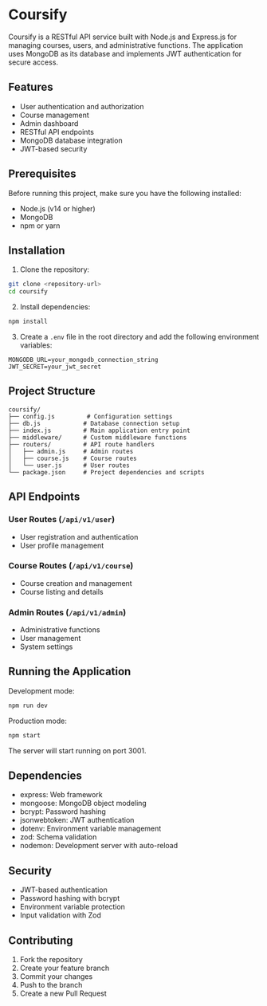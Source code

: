 # Coursify

Coursify is a RESTful API service built with Node.js and Express.js for managing courses, users, and administrative functions. The application uses MongoDB as its database and implements JWT authentication for secure access.

## Features

- User authentication and authorization
- Course management
- Admin dashboard
- RESTful API endpoints
- MongoDB database integration
- JWT-based security

## Prerequisites

Before running this project, make sure you have the following installed:
- Node.js (v14 or higher)
- MongoDB
- npm or yarn

## Installation

1. Clone the repository:
```bash
git clone <repository-url>
cd coursify
```

2. Install dependencies:
```bash
npm install
```

3. Create a `.env` file in the root directory and add the following environment variables:
```
MONGODB_URL=your_mongodb_connection_string
JWT_SECRET=your_jwt_secret
```

## Project Structure

```
coursify/
├── config.js         # Configuration settings
├── db.js            # Database connection setup
├── index.js         # Main application entry point
├── middleware/      # Custom middleware functions
├── routers/         # API route handlers
│   ├── admin.js     # Admin routes
│   ├── course.js    # Course routes
│   └── user.js      # User routes
└── package.json     # Project dependencies and scripts
```

## API Endpoints

### User Routes (`/api/v1/user`)
- User registration and authentication
- User profile management

### Course Routes (`/api/v1/course`)
- Course creation and management
- Course listing and details

### Admin Routes (`/api/v1/admin`)
- Administrative functions
- User management
- System settings

## Running the Application

Development mode:
```bash
npm run dev
```

Production mode:
```bash
npm start
```

The server will start running on port 3001.

## Dependencies

- express: Web framework
- mongoose: MongoDB object modeling
- bcrypt: Password hashing
- jsonwebtoken: JWT authentication
- dotenv: Environment variable management
- zod: Schema validation
- nodemon: Development server with auto-reload

## Security

- JWT-based authentication
- Password hashing with bcrypt
- Environment variable protection
- Input validation with Zod

## Contributing

1. Fork the repository
2. Create your feature branch
3. Commit your changes
4. Push to the branch
5. Create a new Pull Request


